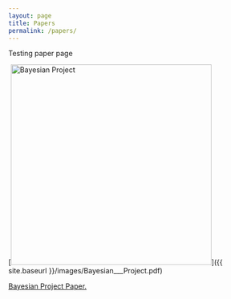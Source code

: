 ```yaml
---
layout: page
title: Papers
permalink: /papers/
---
```


Testing paper page

[<img src="{{ site.baseurl }}/images/Bayesian___Project.pdf" alt="Bayesian Project" style="width: 400px;"/>]({{ site.baseurl }}/images/Bayesian___Project.pdf)

<a href="klepikhina.github.io/images/Bayesian___Project.pdf" target="_blank">Bayesian Project Paper.</a>
